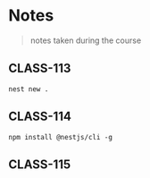 # Notes

> notes taken during the course

## CLASS-113

```
nest new .
```



## CLASS-114

```
npm install @nestjs/cli -g
```
## CLASS-115


